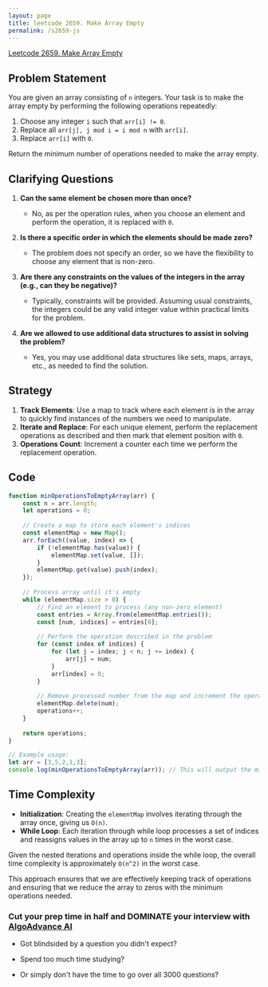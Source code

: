 ```yaml
---
layout: page
title: leetcode 2659. Make Array Empty
permalink: /s2659-js
---
```

[Leetcode 2659. Make Array Empty](https://algoadvance.github.io/algoadvance/l2659)
## Problem Statement

You are given an array consisting of `n` integers. Your task is to make the array empty by performing the following operations repeatedly:

1. Choose any integer `i` such that `arr[i] != 0`.
2. Replace all `arr[j], j mod i = i mod n` with `arr[i]`.
3. Replace `arr[i]` with `0`.

Return the minimum number of operations needed to make the array empty.

## Clarifying Questions

1. **Can the same element be chosen more than once?**
    - No, as per the operation rules, when you choose an element and perform the operation, it is replaced with `0`.

2. **Is there a specific order in which the elements should be made zero?**
    - The problem does not specify an order, so we have the flexibility to choose any element that is non-zero.

3. **Are there any constraints on the values of the integers in the array (e.g., can they be negative)?**
    - Typically, constraints will be provided. Assuming usual constraints, the integers could be any valid integer value within practical limits for the problem.

4. **Are we allowed to use additional data structures to assist in solving the problem?**
    - Yes, you may use additional data structures like sets, maps, arrays, etc., as needed to find the solution.

## Strategy

1. **Track Elements**: Use a map to track where each element is in the array to quickly find instances of the numbers we need to manipulate.
2. **Iterate and Replace**: For each unique element, perform the replacement operations as described and then mark that element position with `0`.
3. **Operations Count**: Increment a counter each time we perform the replacement operation.

## Code

```javascript
function minOperationsToEmptyArray(arr) {
    const n = arr.length;
    let operations = 0;
    
    // Create a map to store each element's indices
    const elementMap = new Map(); 
    arr.forEach((value, index) => {
        if (!elementMap.has(value)) {
            elementMap.set(value, []);
        }
        elementMap.get(value).push(index);
    });
    
    // Process array until it's empty
    while (elementMap.size > 0) {
        // Find an element to process (any non-zero element)
        const entries = Array.from(elementMap.entries());
        const [num, indices] = entries[0];
        
        // Perform the operation described in the problem
        for (const index of indices) {
            for (let j = index; j < n; j += index) {
                arr[j] = num;
            }
            arr[index] = 0;
        }
        
        // Remove processed number from the map and increment the operations count
        elementMap.delete(num);
        operations++;
    }
    
    return operations;
}

// Example usage:
let arr = [3,5,2,1,3];
console.log(minOperationsToEmptyArray(arr)); // This will output the minimum number of operations
```

## Time Complexity

- **Initialization**: Creating the `elementMap` involves iterating through the array once, giving us `O(n)`.
- **While Loop**: Each iteration through while loop processes a set of indices and reassigns values in the array up to `n` times in the worst case.

Given the nested iterations and operations inside the while loop, the overall time complexity is approximately `O(n^2)` in the worst case. 

This approach ensures that we are effectively keeping track of operations and ensuring that we reduce the array to zeros with the minimum operations needed.


### Cut your prep time in half and DOMINATE your interview with [AlgoAdvance AI](https://algoAdvance.com)

- Got blindsided by a question you didn't expect?

- Spend too much time studying?

- Or simply don't have the time to go over all 3000 questions?

